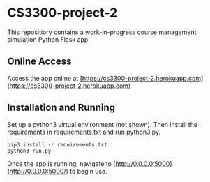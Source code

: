 # CS3300-project-2
This repositiory contains a work-in-progress course management simulation Python Flask app.
## Online Access
Access the app online at [https://cs3300-project-2.herokuapp.com](https://cs3300-project-2.herokuapp.com)
## Installation and Running
Set up a python3 virtual environment (not shown). Then install the requirements in requirements.txt and run python3.py.
```
pip3 install -r requirements.txt
python3 run.py
```
Once the app is running, navigate to [http://0.0.0.0:5000](http://0.0.0.0:5000/) to begin use.
